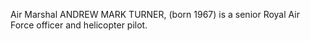 Air Marshal ANDREW MARK TURNER, (born 1967) is a senior Royal Air Force officer and helicopter pilot.
